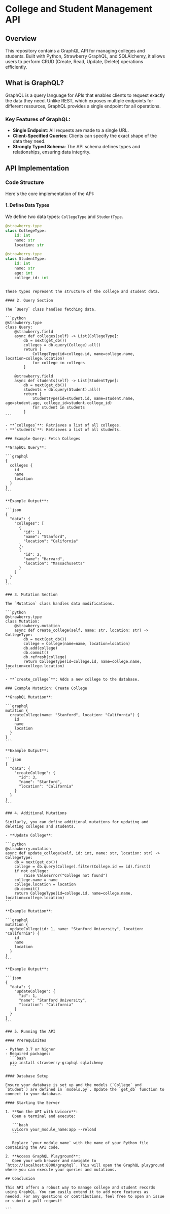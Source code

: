 
# College and Student Management API

## Overview

This repository contains a GraphQL API for managing colleges and students. Built with Python, Strawberry GraphQL, and SQLAlchemy, it allows users to perform CRUD (Create, Read, Update, Delete) operations efficiently.

## What is GraphQL?

GraphQL is a query language for APIs that enables clients to request exactly the data they need. Unlike REST, which exposes multiple endpoints for different resources, GraphQL provides a single endpoint for all operations.

### Key Features of GraphQL:

- **Single Endpoint**: All requests are made to a single URL.
- **Client-Specified Queries**: Clients can specify the exact shape of the data they need.
- **Strongly Typed Schema**: The API schema defines types and relationships, ensuring data integrity.

## API Implementation

### Code Structure

Here's the core implementation of the API:

#### 1. Define Data Types

We define two data types: `CollegeType` and `StudentType`.

```python
@strawberry.type
class CollegeType:
    id: int
    name: str
    location: str

@strawberry.type
class StudentType:
    id: int
    name: str
    age: int
    college_id: int
```
````

These types represent the structure of the college and student data.

#### 2. Query Section

The `Query` class handles fetching data.

```python
@strawberry.type
class Query:
    @strawberry.field
    async def colleges(self) -> List[CollegeType]:
        db = next(get_db())
        colleges = db.query(College).all()
        return [
            CollegeType(id=college.id, name=college.name, location=college.location)
            for college in colleges
        ]

    @strawberry.field
    async def students(self) -> List[StudentType]:
        db = next(get_db())
        students = db.query(Student).all()
        return [
            StudentType(id=student.id, name=student.name, age=student.age, college_id=student.college_id)
            for student in students
        ]
```

- **`colleges`**: Retrieves a list of all colleges.
- **`students`**: Retrieves a list of all students.

### Example Query: Fetch Colleges

**GraphQL Query**:

```graphql
{
  colleges {
    id
    name
    location
  }
}
```

**Example Output**:

```json
{
  "data": {
    "colleges": [
      {
        "id": 1,
        "name": "Stanford",
        "location": "California"
      },
      {
        "id": 2,
        "name": "Harvard",
        "location": "Massachusetts"
      }
    ]
  }
}
```

### 3. Mutation Section

The `Mutation` class handles data modifications.

```python
@strawberry.type
class Mutation:
    @strawberry.mutation
    async def create_college(self, name: str, location: str) -> CollegeType:
        db = next(get_db())
        college = College(name=name, location=location)
        db.add(college)
        db.commit()
        db.refresh(college)
        return CollegeType(id=college.id, name=college.name, location=college.location)
```

- **`create_college`**: Adds a new college to the database.

### Example Mutation: Create College

**GraphQL Mutation**:

```graphql
mutation {
  createCollege(name: "Stanford", location: "California") {
    id
    name
    location
  }
}
```

**Example Output**:

```json
{
  "data": {
    "createCollege": {
      "id": 3,
      "name": "Stanford",
      "location": "California"
    }
  }
}
```

### 4. Additional Mutations

Similarly, you can define additional mutations for updating and deleting colleges and students.

- **Update College**:

```python
@strawberry.mutation
async def update_college(self, id: int, name: str, location: str) -> CollegeType:
    db = next(get_db())
    college = db.query(College).filter(College.id == id).first()
    if not college:
        raise ValueError("College not found")
    college.name = name
    college.location = location
    db.commit()
    return CollegeType(id=college.id, name=college.name, location=college.location)
```

**Example Mutation**:

```graphql
mutation {
  updateCollege(id: 1, name: "Stanford University", location: "California") {
    id
    name
    location
  }
}
```

**Example Output**:

```json
{
  "data": {
    "updateCollege": {
      "id": 1,
      "name": "Stanford University",
      "location": "California"
    }
  }
}
```

### 5. Running the API

#### Prerequisites

- Python 3.7 or higher
- Required packages:
  ```bash
  pip install strawberry-graphql sqlalchemy
  ```

#### Database Setup

Ensure your database is set up and the models (`College` and `Student`) are defined in `models.py`. Update the `get_db` function to connect to your database.

#### Starting the Server

1. **Run the API with Uvicorn**:
   Open a terminal and execute:

   ```bash
   uvicorn your_module_name:app --reload
   ```

   Replace `your_module_name` with the name of your Python file containing the API code.

2. **Access GraphQL Playground**:
   Open your web browser and navigate to `http://localhost:8000/graphql`. This will open the GraphQL playground where you can execute your queries and mutations.

## Conclusion

This API offers a robust way to manage college and student records using GraphQL. You can easily extend it to add more features as needed. For any questions or contributions, feel free to open an issue or submit a pull request!

```
